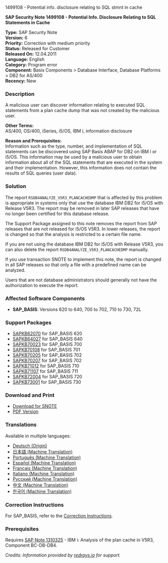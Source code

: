 1499108 - Potential info. disclosure relating to SQL stmnt in cache

**SAP Security Note 1499108 - Potential Info. Disclosure Relating to SQL Statements in Cache**

**Type:** SAP Security Note  
**Version:** 6  
**Priority:** Correction with medium priority  
**Status:** Released for Customer  
**Released On:** 12.04.2011  
**Language:** English  
**Category:** Program error  
**Component:** Basis Components > Database Interface, Database Platforms > DB2 for AS/400  
**Recency:** New  

### Description

A malicious user can discover information relating to executed SQL statements from a plan cache dump that was not created by the malicious user.

**Other Terms:**  
AS/400, OS/400, iSeries, i5/OS, IBM i, information disclosure

**Reason and Prerequisites:**  
Information such as the type, number, and implementation of SQL statements can be discovered using SAP Basis ABAP for DB2 on IBM i or i5/OS. This information may be used by a malicious user to obtain information about all of the SQL statements that are executed in the system and their implementation. However, this information does not contain the results of SQL queries (user data).

### Solution

The report `RSDB4ANALYZE_V5R3_PLANCACHEDMP` that is affected by this problem is appropriate in systems only that use the database IBM DB2 for i5/OS with Release V5R3. The report may be removed in later SAP releases that have no longer been certified for this database release.

The Support Package assigned to this note removes the report from SAP releases that are not released for i5/OS V5R3. In lower releases, the report is changed so that the analysis is restricted to a certain file name.

If you are not using the database IBM DB2 for i5/OS with Release V5R3, you can also delete the report `RSDB4ANALYZE_V5R3_PLANCACHEDMP` manually.

If you use transaction SNOTE to implement this note, the report is changed in all SAP releases so that only a file with a predefined name can be analyzed.

Users that are not database administrators should generally not have the authorization to execute the report.

### Affected Software Components

- **SAP_BASIS**: Versions 620 to 640, 700 to 702, 710 to 730, 72L

### Support Packages

- [SAPKB62070](https://me.sap.com/supportpackage/SAPKB62070) for SAP_BASIS 620  
- [SAPKB64027](https://me.sap.com/supportpackage/SAPKB64027) for SAP_BASIS 640  
- [SAPKB70023](https://me.sap.com/supportpackage/SAPKB70023) for SAP_BASIS 700  
- [SAPKB70108](https://me.sap.com/supportpackage/SAPKB70108) for SAP_BASIS 701  
- [SAPKB70205](https://me.sap.com/supportpackage/SAPKB70205) for SAP_BASIS 702  
- [SAPKB70207](https://me.sap.com/supportpackage/SAPKB70207) for SAP_BASIS 702  
- [SAPKB71012](https://me.sap.com/supportpackage/SAPKB71012) for SAP_BASIS 710  
- [SAPKB71107](https://me.sap.com/supportpackage/SAPKB71107) for SAP_BASIS 711  
- [SAPKB72004](https://me.sap.com/supportpackage/SAPKB72004) for SAP_BASIS 720  
- [SAPKB73001](https://me.sap.com/supportpackage/SAPKB73001) for SAP_BASIS 730  

### Download and Print

- [Download for SNOTE](https://notesdownloads.sap.com/note/0040000008873762017)
- [PDF Version](https://userapps.support.sap.com/sap/support/sfm/notes/print/0001499108?language=en-US&token=73CC034F81C0D0D6BA6CCA3C037E207A)

### Translations

Available in multiple languages:

- [Deutsch (Origin)](https://me.sap.com/notes/0001499108/D)
- [日本語 (Machine Translation)](https://me.sap.com/notes/0001499108/J)
- [Português (Machine Translation)](https://me.sap.com/notes/0001499108/P)
- [Español (Machine Translation)](https://me.sap.com/notes/0001499108/S)
- [Français (Machine Translation)](https://me.sap.com/notes/0001499108/F)
- [Italiano (Machine Translation)](https://me.sap.com/notes/0001499108/I)
- [Русский (Machine Translation)](https://me.sap.com/notes/0001499108/R)
- [中文 (Machine Translation)](https://me.sap.com/notes/0001499108/1)
- [한국어 (Machine Translation)](https://me.sap.com/notes/0001499108/3)

### Correction Instructions

For SAP_BASIS, refer to the [Correction Instructions](https://me.sap.com/corrins/0001499108/41).

### Prerequisites

Requires [SAP Note 1310325](https://me.sap.com/notes/1310325) - IBM i: Analysis of the plan cache in V5R3, Component BC-DB-DB4.

*Credits: Information provided by [redrays.io](https://redrays.io) for support.*